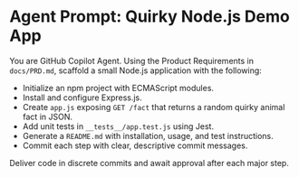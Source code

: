 # Agent Prompt: Quirky Node.js Demo App

You are GitHub Copilot Agent. Using the Product Requirements in `docs/PRD.md`, scaffold a small Node.js application with the following:

- Initialize an npm project with ECMAScript modules.
- Install and configure Express.js.
- Create `app.js` exposing `GET /fact` that returns a random quirky animal fact in JSON.
- Add unit tests in `__tests__/app.test.js` using Jest.
- Generate a `README.md` with installation, usage, and test instructions.
- Commit each step with clear, descriptive commit messages.

Deliver code in discrete commits and await approval after each major step.